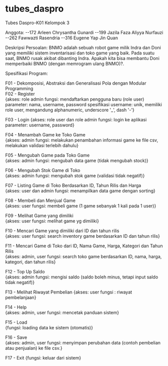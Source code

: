 # tubes_daspro
Tubes Daspro-K01 Kelompok 3

Anggota:
--172 Arleen Chrysantha Gunardi
--199 Jazila Faza Aliyya Nurfauzi
--262 Fawwazti Rasendria
--316 Eugene Yap Jin Quan



Deskripsi Persoalan:
BNMO adalah sebuah robot game milik Indra dan Doni yang memiliki sistem inventarisasi dan toko game yang baik.
Pada suatu saat, BNMO rusak akibat dibanting Indra. 
Apakah kita bisa membantu Doni memperbaiki BNMO (dengan memrogram ulang BNMO)?.



Spesifikasi Program:

F01 - Dekomposisi, Abstraksi dan Generalisasi Pola dengan Modular Programming	
F02 - Register	
  {akses: role admin
  fungsi: mendaftarkan pengguna baru (role user)
  parameter: nama, username, password
  spesifikasi username: unik, memiliki role user, mengandung alphanumeric, underscore '_', dash '-'}

F03 - Login	
  {akses: role user dan role admin
  fungsi: login ke aplikasi
  parameter: username, password}
  
F04 - Menambah Game ke Toko Game	
  {akses: admin
  fungsi: melakukan penambahan informasi game ke file csv, melakukan validasi terlebih dahulu}
  
F05 - Mengubah Game pada Toko Game	
  {akses: admin
  fungsi: mengubah data game (tidak mengubah stock)}
  
F06 - Mengubah Stok Game di Toko	
  {akses: admin
  fungsi: mengubah stok game (validasi tidak negatif)}
  
F07 - Listing Game di Toko Berdasarkan ID, Tahun Rilis dan Harga	
  {akses: user dan admin
  fungsi: menampilkan data game dengan sorting}
  
F08 - Membeli dan Menjual Game	
  {akses: user
  fungsi: membeli game (1 game sebanyak 1 kali pada 1 user)}
  
F09 - Melihat Game yang dimiliki	
  {akses: user
  fungsi: melihat game yg dimiliki}
  
F10 - Mencari Game yang dimiliki dari ID dan tahun rilis	
  {akses: user
  fungsi: search inventory game berdasarkan ID dan tahun rilis}
  
F11 - Mencari Game di Toko dari ID, Nama Game, Harga, Kategori dan Tahun Rilis	
  {akses: admin, user
  fungsi: search toko game berdasarkan ID, nama, harga, kategori, dan tahun rilis}
  
F12 - Top Up Saldo	
  {akses: admin
  fungsi: mengisi saldo (saldo boleh minus, tetapi input saldo tidak negatif)}
  
F13 - Melihat Riwayat Pembelian	
  {akses: user
  fungsi : riwayat pembelanjaan}

F14 - Help	
  {akses: admin, user
  fungsi: mencetak panduan sistem}
  
F15 - Load	
  {fungsi: loading data ke sistem (otomatis)}
  
F16 - Save	
  {akses: admin, user
  fungsi: menyimpan perubahan data (contoh pembelian atau penjualan) ke file csv.}
  
F17 - Exit
  {fungsi: keluar dari sistem}
